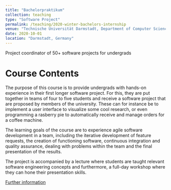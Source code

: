```yaml
---
title: "Bachelorpraktikum"
collection: teaching
type: "Software Project"
permalink: /teaching/2020-winter-bachelors-internship
venue: "Technische Universität Darmstadt, Department of Computer Science"
date: 2020-10-01
location: "Darmstadt, Germany"
---
```

Project coordinator of 50+ software projects for undergrads 

Course Contents
======
The purpose of this course is to provide undergrads with hands-on experience in their first longer software project. For this, they are put together in teams of four to five students and receive a software project that are proposed by members of the university. These can for instance be to implement a user interface to visualize some cool research, or even programming a rasberry pie to automatically receive and manage orders for a coffee machine. 

The learning goals of the course are to experience agile software development in a team, including the iterative development of feature requests, the creation of functioning software, continuous integration and quality assurance, dealing with problems within the team and the final presentation of the results.  

The project is accompanied by a lecture where students are taught relevant software engineering concepts and furthermore, a full-day workshop where they can hone their presentation skills.

[Further information](https://www.informatik.tu-darmstadt.de/studium_fb20/im_studium/studiengaenge_liste/bachelor_praktikum.de.jsp) 


